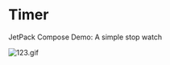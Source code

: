 # Timer
JetPack Compose Demo: A simple stop watch

![123.gif](https://i.loli.net/2020/06/14/eJLdfBjCPo8Uh6X.gif)
